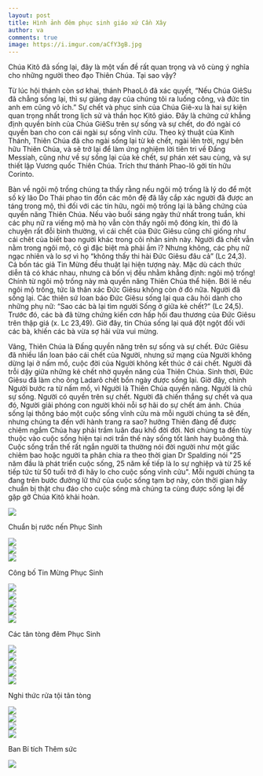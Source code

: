 ```yaml
---
layout: post
title: Hình ảnh đêm phục sinh giáo xứ Cần Xây
author: va
comments: true
image: https://i.imgur.com/aCfY3gB.jpg
---
```


Chúa Kitô đã sống lại, đây là một vấn đề rất quan trọng và vô cùng ý nghĩa cho những người theo đạo Thiên Chúa. Tại sao vậy?

Từ lúc hội thánh còn sơ khai, thánh PhaoLô đã xác quyết, “Nếu Chúa GiêSu đã chẳng sống lại, thì sự giảng dạy của chúng tôi ra luống công, và đức tin anh em cũng vô ích.” Sự chết và phục sinh của Chúa Giê-xu là hai sự kiện quan trọng nhất trong lịch sử và thần học Kitô giáo. Đây là chứng cứ khẳng định quyền bính của Chúa GiêSu trên sự sống và sự chết, do đó ngài có quyền ban cho con cái ngài sự sống vĩnh cửu. Theo ký thuật của Kinh Thánh, Thiên Chúa đã cho ngài sống lại từ kẻ chết, ngài lên trời, ngự bên hữu Thiên Chúa, và sẽ trở lại để làm ứng nghiệm lời tiên tri về Đấng Messiah, cũng như về sự sống lại của kẻ chết, sự phán xét sau cùng, và sự thiết lập Vương quốc Thiên Chúa. Trích thư thánh Phao-lô gởi tín hữu Corinto.

Bàn về ngôi mộ trống chúng ta thấy rằng nếu ngôi mộ trống là lý do để một số kỳ lão Do Thái phao tin đồn các môn đệ đã lấy cắp xác người đã được an táng trong mộ, thì đối với các tín hữu, ngôi mộ trống lại là bằng chứng của quyền năng Thiên Chúa. Nếu vào buổi sáng ngày thứ nhất trong tuần, khi các phụ nữ ra viếng mộ mà họ vẫn còn thấy ngôi mộ đóng kín, thì đó là chuyện rất đỗi bình thường, vì cái chết của Đức Giêsu cũng chỉ giống như cái chêt của biết bao người khác trong cõi nhân sinh này. Người đã chết vẫn nằm trong ngôi mộ, có gì đặc biệt mà phải ầm ĩ? Nhưng không, các phụ nữ ngạc nhiên và lo sợ vì họ “không thấy thi hài Đức Giêsu đâu cả” (Lc 24,3). Cả bốn tác giả Tin Mừng đều thuật lại hiện tượng này. Mặc dù cách thức diễn tả có khác nhau, nhưng cả bốn vị đều nhằm khẳng định: ngôi mộ trống!
Chính từ ngôi mộ trống này mà quyền năng Thiên Chúa thể hiện. Bởi lẽ nếu ngôi mộ trống, tức là thân xác Đức Giêsu không còn ở đó nữa. Người đã sống lại. Các thiên sứ loan báo Đức Giêsu sống lại qua câu hỏi dành cho những phụ nữ: “Sao các bà lại tìm người Sống ở giữa kẻ chết?” (Lc 24,5). Trước đó, các bà đã từng chứng kiến cơn hấp hối đau thương của Đức Giêsu trên thập giá (x. Lc 23,49). Giờ đây, tin Chúa sống lại quá đột ngột đối với các bà, khiến các bà vừa sợ hãi vừa vui mừng.

Vâng, Thiên Chúa là Đấng quyền năng trên sự sống và sự chết. Đức Giêsu đã nhiều lần loan báo cái chết của Người, nhưng sứ mạng của Người không dừng lại ở nấm mồ, cuộc đời của Người không kết thúc ở cái chết. Người đã trỗi dậy giữa những kẻ chết nhờ quyền năng của Thiên Chúa. Sinh thời, Đức Giêsu đã làm cho ông Ladarô chết bốn ngày được sống lại. Giờ đây, chính Người bước ra từ nấm mồ, vì Người là Thiên Chúa quyền năng. Người là chủ sự sống. Người có quyền trên sự chết. Người đã chiến thắng sự chết và qua đó, Người giải phóng con người khỏi nỗi sợ hãi do sự chết ám ảnh. Chúa sống lại thông báo một cuộc sống vĩnh cửu mà mỗi người chúng ta sẽ đến, nhưng chúng ta đến với hành trang ra sao? hưởng Thiên đàng để được chiêm ngắm Chúa hay phải trầm luân đau khổ đời đời. Nơi chúng ta đến tùy thuộc vào cuộc sống hiện tại nơi trần thế này sống tốt lành hay buông thả. Cuộc sống trần thế rất ngắn người ta thường nói đời người như một giấc chiêm bao hoặc người ta phân chia ra theo thời gian Dr Spalding nói "25 năm đầu là phát triển cuộc sống, 25 năm kế tiếp là lo sự nghiệp và từ 25 kế tiếp tức từ 50 tuổi trở đi hãy lo cho cuộc sống vĩnh cửu". Mỗi người chúng ta đang trên bước đường lữ thứ của cuộc sống tạm bợ này, còn thời gian hãy chuẩn bị thật chu đáo cho cuộc sống mà chúng ta cùng được sống lại để gặp gỡ Chúa Kitô khải hoàn.

<div class="center">
    <img src="https://i.imgur.com/ax65maS.jpg"/>
    <p>Chuẩn bị rước nến Phục Sinh</p>
</div>

<div class="center">
    <img src="https://i.imgur.com/8nwjUwy.jpg"/>
</div>

<div class="center">
    <img src="https://i.imgur.com/NoYvNmR.jpg"/>
</div>

<div class="center">
    <img src="https://i.imgur.com/nnUkFe9.jpg"/>
    <p>Công bố Tin Mừng Phục Sinh</p>
</div>

<div class="center">
    <img src="https://i.imgur.com/66EeObF.jpg"/>
</div>

<div class="center">
    <img src="https://i.imgur.com/nDXDhk2.jpg"/>
</div>

<div class="center">
    <img src="https://i.imgur.com/D2N7yAH.jpg"/>
</div>

<div class="center">
    <img src="https://i.imgur.com/CoZGe6C.jpg"/>
</div>

<div class="center">
    <img src="https://i.imgur.com/CWx8S39.jpg"/>
    <p>Các tân tòng đêm Phục Sinh</p>
</div>

<div class="center">
    <img src="https://i.imgur.com/3YlK2PO.jpg"/>
</div>

<div class="center">
    <img src="https://i.imgur.com/6XluiaA.jpg"/>
</div>

<div class="center">
    <img src="https://i.imgur.com/F0FAsbe.jpg"/>
</div>

<div class="center">
    <img src="https://i.imgur.com/6tGpioj.jpg"/>
</div>

<div class="center">
    <img src="https://i.imgur.com/hBTYMks.jpg"/>
    <p>Nghi thức rửa tội tân tòng</p>
</div>

<div class="center">
    <img src="https://i.imgur.com/TahR6rQ.jpg"/>
</div>

<div class="center">
    <img src="https://i.imgur.com/MX13a0O.jpg"/>
</div>

<div class="center">
    <img src="https://i.imgur.com/Kmn5LxU.jpg"/>
</div>

<div class="center">
    <img src="https://i.imgur.com/lwkTDfQ.jpg"/>
    <p>Ban Bí tích Thêm sức</p>
</div>

<div class="center">
    <img src="https://i.imgur.com/uhyxDGq.jpg"/>
</div>
